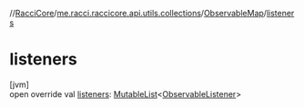 //[RacciCore](../../../index.md)/[me.racci.raccicore.api.utils.collections](../index.md)/[ObservableMap](index.md)/[listeners](listeners.md)

# listeners

[jvm]\
open override val [listeners](listeners.md): [MutableList](https://kotlinlang.org/api/latest/jvm/stdlib/kotlin.collections/-mutable-list/index.html)&lt;[ObservableListener](../index.md#290302064%2FClasslikes%2F-1216412040)&gt;
